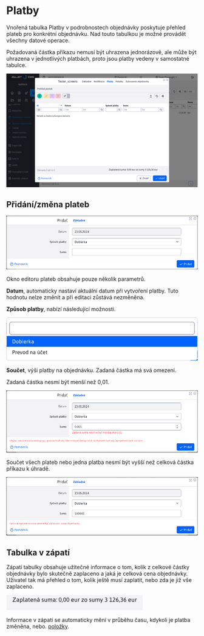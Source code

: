 # Platby

Vnořená tabulka Platby v podrobnostech objednávky poskytuje přehled plateb pro konkrétní objednávku. Nad touto tabulkou je možné provádět všechny datové operace.

Požadovaná částka příkazu nemusí být uhrazena jednorázově, ale může být uhrazena v jednotlivých platbách, proto jsou platby vedeny v samostatné tabulce.

![](editor_payments.png)

## Přidání/změna plateb

![](editor_payments_editor.png)

Okno editoru plateb obsahuje pouze několik parametrů.

**Datum**, automaticky nastaví aktuální datum při vytvoření platby. Tuto hodnotu nelze změnit a při editaci zůstává nezměněna.

**Způsob platby**, nabízí následující možnosti.

![](editor_payments_editor_paymentMethods.png)

**Součet**, výši platby na objednávku. Zadaná částka má svá omezení.

Zadaná částka nesmí být menší než 0,01.

![](editor_payments_editor_minPayment.png)

Součet všech plateb nebo jedna platba nesmí být vyšší než celková částka příkazu k úhradě.

![](editor_payments_editor_maxPayment.png)

## Tabulka v zápatí

Zápatí tabulky obsahuje užitečné informace o tom, kolik z celkové částky objednávky bylo skutečně zaplaceno a jaká je celková cena objednávky. Uživatel tak má přehled o tom, kolik ještě musí zaplatit, nebo zda je již vše zaplaceno.

![](editor_payments_footer_a.png)

Informace v zápatí se automaticky mění v průběhu času, kdykoli je platba změněna, nebo. [položky](./items.md#noha-stolu).
